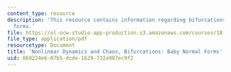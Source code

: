 ```yaml
---
content_type: resource
description: 'This resource contains information regarding bifurcations: baby normal
  forms.'
file: https://ol-ocw-studio-app-production.s3.amazonaws.com/courses/18-385j-nonlinear-dynamics-and-chaos-fall-2014/068224e607b5dcde1629732a987ec9f2_MIT18_385JF14_BabyNormlFms.pdf
file_type: application/pdf
resourcetype: Document
title: 'Nonlinear Dynamics and Chaos, Bifurcations: Baby Normal Forms'
uid: 068224e6-07b5-dcde-1629-732a987ec9f2
---
```

